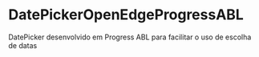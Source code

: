 # DatePickerOpenEdgeProgressABL
DatePicker desenvolvido em Progress ABL para facilitar o uso de escolha de datas
